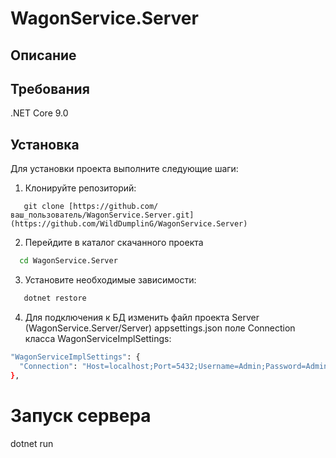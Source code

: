 # WagonService.Server

## Описание

## Требования
.NET Core 9.0

## Установка
Для установки проекта выполните следующие шаги:
1. Клонируйте репозиторий:
```
   git clone [https://github.com/ваш_пользователь/WagonService.Server.git](https://github.com/WildDumplinG/WagonService.Server)
```
2. Перейдите в каталог скачанного проекта
```bash
  cd WagonService.Server
```
3. Установите необходимые зависимости:
```bash
   dotnet restore
```
4. Для подключения к БД изменить файл проекта Server (WagonService.Server/Server) appsettings.json поле Connection класса WagonServiceImplSettings:
```bash
"WagonServiceImplSettings": {
  "Connection": "Host=localhost;Port=5432;Username=Admin;Password=Admin;Database=wagon"
},
```
# Запуск сервера
dotnet run

